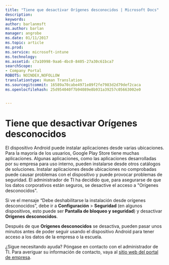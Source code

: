 ```yaml
---
title: "Tiene que desactivar Orígenes desconocidos | Microsoft Docs"
description: 
keywords: 
author: barlanmsft
ms.author: barlan
manager: angrobe
ms.date: 01/11/2017
ms.topic: article
ms.prod: 
ms.service: microsoft-intune
ms.technology: 
ms.assetid: c7a10998-9aa6-4bc0-8405-27a30c61bca7
searchScope:
- Company Portal
ROBOTS: NOINDEX,NOFOLLOW
translationtype: Human Translation
ms.sourcegitcommit: 16589a70cabe4971e89f2fe7983d2d79def2caca
ms.openlocfilehash: 25d954040f7b94089e8b931a39257c05663002e0


---
```


# <a name="you-need-to-turn-off-unknown-sources"></a>Tiene que desactivar Orígenes desconocidos

El dispositivo Android puede instalar aplicaciones desde varias ubicaciones. Para la mayoría de los usuarios, Google Play Store tiene muchas aplicaciones. Algunas aplicaciones, como las aplicaciones desarrolladas por su empresa para uso interno, pueden instalarse desde otros catálogos de soluciones. Instalar aplicaciones desde ubicaciones no comprobadas puede causar problemas con el dispositivo y puede provocar problemas de seguridad. El administrador de TI ha decidido que, para asegurarse de que los datos corporativos están seguros, se desactive el acceso a "Orígenes desconocidos".

Si ve el mensaje “Debe deshabilitarse la instalación desde orígenes desconocidos”, debe ir a **Configuración** > **Seguridad** (en algunos dispositivos, esto puede ser **Pantalla de bloqueo y seguridad**) y desactivar **Orígenes desconocidos**.

Después de que **Orígenes desconocidos** se desactiva, pueden pasar unos minutos antes de poder seguir usando el dispositivo Android para tener acceso a los datos de la empresa o la escuela.

¿Sigue necesitando ayuda? Póngase en contacto con el administrador de TI. Para averiguar su información de contacto, vaya al [sitio web del portal de empresa](http://portal.manage.microsoft.com).



<!--HONumber=Jan17_HO2-->


